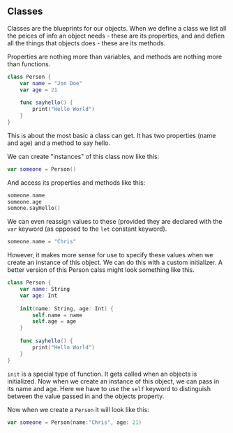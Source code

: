 ## Classes

Classes are the blueprints for our objects. When we define a class we list all the peices of info an object needs - these are its properties, and and defien all the things that objects does - these are its methods. 

Properties are nothing more than variables, and methods are nothing more than functions. 

```swift
class Person {
    var name = "Jon Doe"
    var age = 21
    
    func sayhello() {
        print("Hello World")
    }
}
```
This is about the most basic a class can get. It has two properties (name and age) and a method to say hello. 

We can create "instances" of this class now like this: 
```swift
var someone = Person()
```

And access its properties and methods like this:

```swift
someone.name
someone.age
somone.sayHello()
```

We can even reassign values to these (provided they are declared with the `var` keyword (as opposed to the `let` constant keyword). 

```swift 
someone.name = "Chris"
```

However, it makes more sense for use to specify these values when we create an instance of this object. We can do this with a custom initializer. A better version of this Person calss might look something like this. 

```swift
class Person {
    var name: String
    var age: Int
    
    init(name: String, age: Int) {
        self.name = name
        self.age = age
    }
    
    func sayhello() {
        print("Hello World")
    }
}
```

`init` is a special type of function. It gets called when an objects is initialized. Now when we create an instance of this object, we can pass in its name and age. Here we have to use the `self` keyword to distinguish between the value passed in and the objects property. 

Now when we create a `Person` it will look like this:

```swift
var someone = Person(name:"Chris", age: 21)
```
